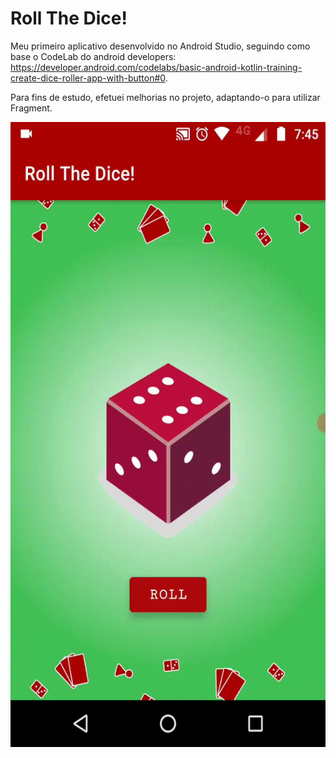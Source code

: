 # Roll The Dice!
Meu primeiro aplicativo desenvolvido no Android Studio, seguindo como base o CodeLab do android developers: https://developer.android.com/codelabs/basic-android-kotlin-training-create-dice-roller-app-with-button#0.

Para fins de estudo, efetuei melhorias no projeto, adaptando-o para utilizar Fragment.

<p align="center">
<img align="center" src="https://github.com/abressam/DiceRoll/blob/3ba8c03cc8c03d237bdbad86d546e84b0248c9eb/diceRollApp.gif" height="1000"/>
</p>
